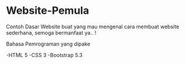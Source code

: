 # Website-Pemula
Contoh Dasar Website buat yang mau mengenal cara membuat website sederhana, semoga bermanfaat ya.. !

Bahasa Pemrograman yang dipake

-HTML 5
-CSS 3
-Bootstrap 5.3
